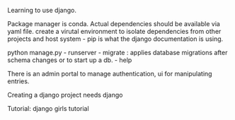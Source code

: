 Learning to use django.

Package manager is conda. Actual dependencies should be available via yaml file.
create a virutal environment to isolate dependencies from other projects and host system
	- pip is what the django documentation is using. 

python manage.py 
	- runserver
	- migrate : applies database migrations after schema changes or to start up a db.
	- help

There is an admin portal to manage authentication, ui for manipulating entries.

Creating a django project needs django


Tutorial: django girls tutorial


